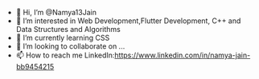 - 👋 Hi, I’m @Namya13Jain
- 👀 I’m interested in Web Development,Flutter Development, C++ and Data Structures and Algorithms
- 🌱 I’m currently learning CSS
- 💞️ I’m looking to collaborate on ...
- 📫 How to reach me LinkedIn:https://www.linkedin.com/in/namya-jain-bb9454215

<!---
Namya13Jain/Namya13Jain is a ✨ special ✨ repository because its `README.md` (this file) appears on your GitHub profile.
You can click the Preview link to take a look at your changes.
--->
